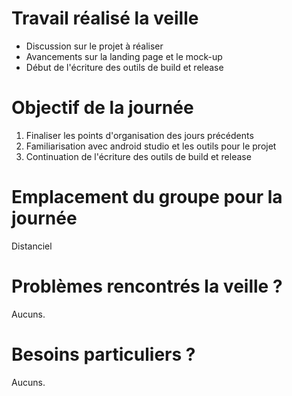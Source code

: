 # Travail réalisé la veille
- Discussion sur le projet à réaliser
- Avancements sur la landing page et le mock-up
- Début de l'écriture des outils de build et release

# Objectif de la journée
1. Finaliser les points d'organisation des jours précédents
2. Familiarisation avec android studio et les outils pour le projet
3. Continuation de l'écriture des outils de build et release

# Emplacement du groupe pour la journée
Distanciel	 

# Problèmes rencontrés la veille ?
Aucuns.

# Besoins particuliers ?
Aucuns.
